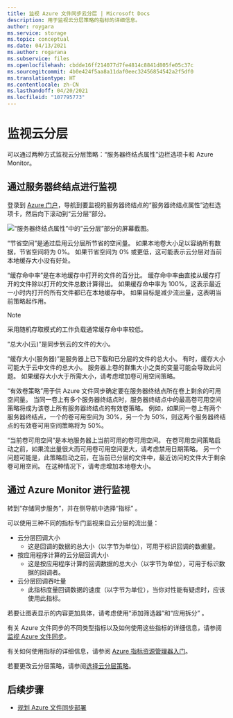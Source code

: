 ```yaml
---
title: 监视 Azure 文件同步云分层 | Microsoft Docs
description: 用于监视云分层策略的指标的详细信息。
author: roygara
ms.service: storage
ms.topic: conceptual
ms.date: 04/13/2021
ms.author: rogarana
ms.subservice: files
ms.openlocfilehash: cbdde16ff214077d7fe4814c8841d805fe05c37c
ms.sourcegitcommit: 4b0e424f5aa8a11daf0eec32456854542a2f5df0
ms.translationtype: HT
ms.contentlocale: zh-CN
ms.lasthandoff: 04/20/2021
ms.locfileid: "107795773"
---
```

# <a name="monitor-cloud-tiering"></a>监视云分层
可以通过两种方式监视云分层策略：“服务器终结点属性”边栏选项卡和 Azure Monitor。

## <a name="monitoring-via-server-endpoint"></a>通过服务器终结点进行监视

登录到 [Azure 门户](https://portal.azure.com/)，导航到要监视的服务器终结点的“服务器终结点属性”边栏选项卡，然后向下滚动到“云分层”部分。 

![“服务器终结点属性”中的”云分层”部分的屏幕截图。](media/storage-sync-monitoring-cloud-tiering/cloud-tiering-monitoring-5.png)

“节省空间”是通过启用云分层所节省的空间量。 如果本地卷大小足以容纳所有数据，节省空间将为 0%。 如果节省空间为 0% 或更低，这可能表示云分层对当前本地缓存大小没有好处。 

“缓存命中率”是在本地缓存中打开的文件的百分比。 缓存命中率由直接从缓存打开的文件除以打开的文件总数计算得出。 如果缓存命中率为 100%，这表示最近一小时内打开的所有文件都已在本地缓存中。 如果目标是减少流出量，这表明当前策略起作用。

> [!NOTE]
> 采用随机存取模式的工作负载通常缓存命中率较低。 

“总大小(云)”是同步到云的文件的大小。 

“缓存大小(服务器)”是服务器上已下载和已分层的文件的总大小。 有时，缓存大小可能大于云中文件的总大小。 服务器上卷的群集大小之类的变量可能会导致此问题。 如果缓存大小大于所需大小，请考虑增加卷可用空间策略。 

“有效卷策略”用于供 Azure 文件同步确定要在服务器终结点所在卷上剩余的可用空间量。 当同一卷上有多个服务器终结点时，服务器终结点中的最高卷可用空间策略将成为该卷上所有服务器终结点的有效卷策略。 例如，如果同一卷上有两个服务器终结点，一个的卷可用空间为 30%，另一个为 50%，则这两个服务器终结点的有效卷可用空间策略将为 50%。

“当前卷可用空间”是本地服务器上当前可用的卷可用空间。 在卷可用空间策略启动之前，如果流出量很大而可用卷可用空间更大，请考虑禁用日期策略。 另一个问题可能是，此策略启动之前，在当前已分层的文件中，最近访问的文件大于剩余卷可用空间。 在这种情况下，请考虑增加本地卷大小。 

## <a name="monitoring-via-azure-monitor"></a>通过 Azure Monitor 进行监视

转到“存储同步服务”，并在侧导航中选择“指标” 。 

可以使用三种不同的指标专门监视来自云分层的流出量：

- 云分层回调大小
    - 这是回调的数据的总大小（以字节为单位），可用于标识回调的数据量。
- 按应用程序计算的云分层回调大小
    - 这是按应用程序计算的回调数据的总大小（以字节为单位），可用于标识数据的回调者。
- 云分层回调吞吐量
    - 此指标度量回调数据的速度（以字节为单位），当你对性能有疑虑时，应该使用此指标。 

若要让图表显示的内容更加具体，请考虑使用“添加筛选器”和“应用拆分” 。
 
有关 Azure 文件同步的不同类型指标以及如何使用这些指标的详细信息，请参阅[监视 Azure 文件同步](file-sync-monitoring.md)。

有关如何使用指标的详细信息，请参阅 [Azure 指标资源管理器入门](../../azure-monitor/essentials/metrics-getting-started.md)。

若要更改云分层策略，请参阅[选择云分层策略](file-sync-choose-cloud-tiering-policies.md)。

## <a name="next-steps"></a>后续步骤

* [规划 Azure 文件同步部署](file-sync-planning.md)